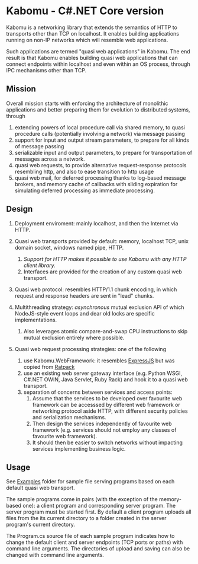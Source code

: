 # Kabomu - C#.NET Core version

Kabomu is a networking library that extends the semantics of HTTP to transports other than TCP on localhost. It enables building applications running on non-IP networks which will resemble web applications.

Such applications are termed "quasi web applications" in Kabomu. The end result is that Kabomu enables building quasi web applications that can connect endpoints within localhost and even within an OS process, through IPC mechanisms other than TCP.

## Mission

Overall mission starts with enforcing the architecture of monolithic applications and better preparing them for evolution to distributed systems, through

1. extending powers of local procedure call via shared memory, to quasi procedure calls (potentially involving a network) via message passing
2. support for input and output stream parameters, to prepare for all kinds of message passing
3. serializable input and output parameters, to prepare for transportation of messages across a network.
4. quasi web requests, to provide alternative request-response protocols resembling http, and also to ease transition to http usage
5. quasi web mail, for deferred processing thanks to log-based message brokers, and memory cache of callbacks with sliding expiration for simulating deferred processing as immediate processing.

## Design

1. Deployment enviroment: mainly localhost, and then the Internet via HTTP.

1. Quasi web transports provided by default: memory, localhost TCP, unix domain socket, windows named pipe, HTTP.
   1. *Support for HTTP makes it possible to use Kabomu with any HTTP client library.*
   2. Interfaces are provided for the creation of any custom quasi web transport.

3. Quasi web protocol: resembles HTTP/1.1 chunk encoding, in which request and response headers are sent in "lead" chunks.

3. Multithreading strategy: *asynchronous* mutual exclusion API of which NodeJS-style event loops and dear old locks are specific implementations.
   1. Also leverages atomic compare-and-swap CPU instructions to skip mutual exclusion entirely where possible.

3. Quasi web request processing strategies: one of the following
   1. use Kabomu.WebFramework: it resembles [ExpressJS](https://expressjs.com/) but was copied from [Ratpack](https://ratpack.io/)
   1. use an existing web server gateway interface (e.g. Python WSGI, C#.NET OWIN, Java Servlet, Ruby Rack) and hook it to a quasi web transport.
   2. separation of concerns between services and access points:
       1. Assume that the services to be developed over favourite web framework can be accesssed by different web framework or networking protocol aside HTTP, with different security policies and serialization mechanisms.    
       2. Then design the services independently of favourite web framework (e.g. services should not employ any classes of favourite web framework).
       3. It should then be easier to switch networks without impacting services implementing business logic.


## Usage

See [Examples](https://github.com/aaronicsubstances/cskabomu/tree/main/examples) folder for sample file serving programs based on each default quasi web transport.

The sample programs come in pairs (with the exception of the memory-based one):  a client program and corresponding server program. The server program must be started first. By default a client program uploads all files from the its current directory to a folder created in the server program's current directory.  

The Program.cs source file of each sample program indicates how to change the default client and server endpoints (TCP ports or paths) with command line arguments. The directories of upload and saving can also be changed with command line arguments.
